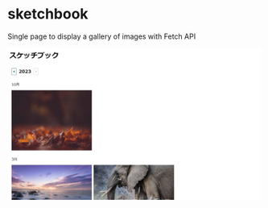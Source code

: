 # sketchbook
Single page to display a gallery of images with Fetch API

![ページ画像](/images/sketchbook_page.jpg)
